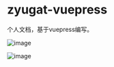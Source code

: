 # zyugat-vuepress


个人文档，基于vuepress编写。

![image](https://user-images.githubusercontent.com/59011602/144571242-ac784779-f494-4aed-aafc-316d29c81d1c.png)

![image](https://user-images.githubusercontent.com/59011602/144571281-1ade49ba-6bef-4322-8b09-2641eaadbc62.png)
